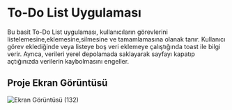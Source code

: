 # To-Do List Uygulaması

Bu basit To-Do List uygulaması, kullanıcıların görevlerini listelemesine,eklemesine,silmesine ve tamamlamasına olanak tanır.
Kullanıcı görev eklediğinde veya listeye boş veri eklemeye çalıştığında toast ile bilgi verir.
Ayrıca, verileri yerel depolamada saklayarak sayfayı kapatıp açtığınızda verilerin kaybolmasını engeller.

## Proje Ekran Görüntüsü


![Ekran Görüntüsü (132)](https://github.com/nurseda-diker/kodluyoruzilkrepo/assets/54947744/abe058dc-041a-49b9-98f5-6cd2bf47815a)
